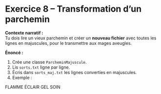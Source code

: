 # Exercice 8 – Transformation d’un parchemin

**Contexte narratif :**  
Tu dois lire un vieux parchemin et créer un **nouveau fichier** avec toutes les lignes en majuscules, pour le transmettre aux mages aveugles.

**Énoncé :**  
1. Crée une classe `ParcheminMajuscule`.  
2. Lis `sorts.txt` ligne par ligne.  
3. Écris dans `sorts_maj.txt` les lignes converties en majuscules.  
4. Exemple :

FLAMME
ÉCLAIR
GEL
SOIN
